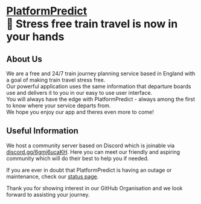 # [PlatformPredict](https://platformpredict.co.uk)<br>👋 Stress free train travel is now in your hands

## About Us

We are a free and 24/7 train journey planning service based in England with a goal of making train travel stress free.<br>
Our powerful application uses the same information that departure boards use and delivers it to you in our easy to use user interface.<br>
You will always have the edge with PlatformPredict - always among the first to know where your service departs from.<br>
We hope you enjoy our app and theres even more to come!<br>

## Useful Information

We host a community server based on Discord which is joinable via [discord.gg/6gmj6ucaKH](https://discord.gg/6gmj6ucaKH).
Here you can meet our friendly and aspiring community which will do their best to help you if needed.

If you are ever in doubt that PlatformPredict is having an outage or maintenance, check our [status page](https://status.platformpredict.co.uk).

Thank you for showing interest in our GitHub Organisation and we look forward to assisting your journey.

<!--

**Here are some ideas to get you started:**

🙋‍♀️ A short introduction - what is your organization all about?
🌈 Contribution guidelines - how can the community get involved?
👩‍💻 Useful resources - where can the community find your docs? Is there anything else the community should know?
🍿 Fun facts - what does your team eat for breakfast?
🧙 Remember, you can do mighty things with the power of [Markdown](https://docs.github.com/github/writing-on-github/getting-started-with-writing-and-formatting-on-github/basic-writing-and-formatting-syntax)
-->
